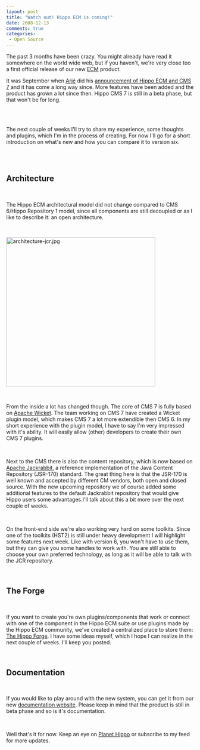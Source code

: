 ```yaml
---
layout: post
title: "Watch out! Hippo ECM is coming!"
date: 2008-12-13
comments: true
categories:
 - Open Source
---
```



<p>The past 3 months have been crazy. You might already have read it somewhere on the world wide web, but if you haven't, we're very close too a first official release of our new <a href="http://en.wikipedia.org/wiki/Enterprise_Content_Management">ECM</a> product.</p>

<p>It was September when <a href="http://blogs.hippo.nl/arje/">Arjé</a> did his <a href="http://blogs.hippo.nl/arje/2008/09/announcing_hippo_ecm_and_hippo.html">announcement of Hippo ECM and CMS 7</a> and it has come a long way since. More features have been added and the product has grown a lot since then. Hippo CMS 7 is still in a beta phase, but that won't be for long.</p><br/><br/><p>The next couple of weeks I'll try to share my experience, some thoughts and plugins, which I'm in the process of creating. For now I'll go for a short introduction on what's new and how  you can compare it to version six.</p><br/><br/><h2>Architecture</h2><br/><p>The Hippo ECM architectural model did not change compared to CMS 6/Hippo Repository 1 model, since all components are still decoupled or as I like to describe it: an open architecture.</p><br/><p><img alt="architecture-jcr.jpg" src="http://blogs.hippo.nl/reijn/2008/12/11/architecture-jcr.jpg" width="400" align="middle"/></p><br/><p>From the inside a lot has changed though. The core of CMS 7 is fully based on <a href="http://wicket.apache.org">Apache Wicket</a>. The team working on CMS 7 have created a Wicket plugin model, which makes CMS 7 a lot more extendible then CMS 6. In my short experience with the plugin model, I have to say I'm very impressed with it's ability. It will  easily allow (other) developers to create their own CMS 7 plugins.</p><br/><p>Next to the CMS there is also the content repository, which is now based on <a href="http://jackrabbit.apache.org">Apache Jackrabbit</a>, a reference implementation of the Java Content Repository (JSR-170) standard. The great thing here is that the JSR-170 is well known and accepted by different CM vendors, both open and closed source. With the new upcoming repository we of course added some additional features to the default Jackrabbit repository that would give Hippo users some advantages.I'll talk about this a bit more over the next couple of weeks.</p><br/><p>On the front-end side we're also working very hard on some toolkits. Since one of the toolkits (HST2) is still under heavy development I will highlight some features next week. Like with version 6, you won't have to use them, but they can give you some handles to work with. You are still able to choose your own preferred technology, as long as it will be able to talk with the JCR repository.</p><br/><h2>The Forge</h2><br/><p>If you want to create you're own plugins/components that work or connect with one of the component in the Hippo ECM suite or use plugins made by the Hippo ECM community, we've  created a centralized place to store them: <a href="http://forge.hippo-ecm.org/">The Hippo Forge</a>. I have some ideas myself, which I hope I can realize in the next couple of weeks. I'll keep you posted.</p><br/><h2>Documentation</h2><br/><p>If you would like to play around with the new system, you can get it from our new <a href="http://docs.onehippo.org">documentation website</a>. Please keep in mind that the product is still in beta phase and so is it's documentation.</p><br/><p>Well that's it for now. Keep an eye on <a href="http://planet.hippocms.org">Planet Hippo</a> or subscribe to my feed for more updates.</p>
